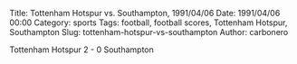 Title: Tottenham Hotspur vs. Southampton, 1991/04/06
Date: 1991/04/06 00:00
Category: sports
Tags: football, football scores, Tottenham Hotspur, Southampton
Slug: tottenham-hotspur-vs-southampton
Author: carbonero


Tottenham Hotspur 2 - 0 Southampton
